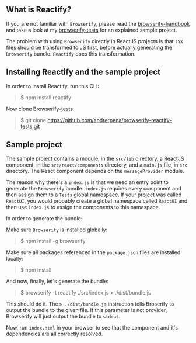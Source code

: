 What is Reactify?
---

If you are not familiar with `Browserify`, please read the [browserify-handbook](https://github.com/substack/browserify-handbook) and take a look at my
[browserify-tests](https://github.com/andrerpena/browserify-tests) for an explained sample project.

The problem with using `Browserify` directly in ReactJS projects is that `JSX` files should be transformed to JS first, before actually generating the `Browserify`
bundle. `Reactify` does this transformation.

Installing Reactify and the sample project
---

In order to install Reactify, run this CLI:

> $ npm install reactify

Now clone Browserify-tests

> $ git clone https://github.com/andrerpena/browserify-reactify-tests.git

Sample project
---

The sample project contains a module, in the `src/lib` directory, a ReactJS component, in the `src/react/components` directory, and a `main.js` file, in
`src` directory. The React component depends on the `messageProvider` module.

The reason why there's a `index.js` is that we need an entry point to generate the `Browserify` bundle. `index.js` requires every component and then assign
 them to a `Tests` global namespace. If your project was called `ReactUI`, you would probably create a global namespace called `ReactUI` and then use `index.js` to
 assign the components to this namespace.

In order to generate the bundle:

Make sure `Browserify` is installed globally:

> $ npm install -g browserify

Make sure all packages referenced in the `package.json` files are installed locally:

> $ npm install

And now, finally, let's generate the bundle:

> $ browserify -t reactify ./src/index.js > ./dist/bundle.js


This should do it. The `> ./dist/bundle.js` instruction tells Broserify to output the bundle to the given file. If this parameter is not provider,
 Browserify will just output the bundle to `stdout`.

Now, run `index.html` in your browser to see that the component and it's dependencies are all correctly resolved.